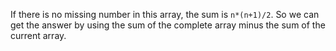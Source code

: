 If there is no missing number in this array, the sum is `n*(n+1)/2`.
So we can get the answer by using the sum of the complete array minus the sum of the current array.